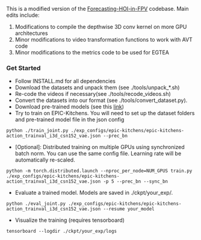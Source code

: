 This is a modified version of the [Forecasting-HOI-in-FPV](https://github.com/2020aptx4869lm/Forecasting-Human-Object-Interaction-in-FPV) codebase.
Main edits include:

1. Modifications to compile the depthwise 3D conv kernel on more GPU architectures
2. Minor modifications to video transformation functions to work with AVT code
3. Minor modifications to the metrics code to be used for EGTEA


### Get Started
- Follow INSTALL.md for all dependencies
- Download the datasets and unpack them (see ./tools/unpack_*.sh)
- Re-code the videos if necessary(see ./tools/recode_videos.sh)
- Convert the datasets into our format (see ./tools/convert_dataset.py).
- Download pre-trained models (see this [link](https://drive.google.com/drive/folders/1CYWAwoOYRrub9HTSrcpxLpi4Hb7l_vRQ?usp=sharing))
- Try to train on EPIC-Kitchens. You will need to set up the dataset folders and pre-trained model file in the json config
```shell
python ./train_joint.py ./exp_configs/epic-kitchens/epic-kitchens-action_trainval_i3d_csn152_vae.json --prec_bn
```
- [Optional]: Distributed training on multiple GPUs using synchronized batch norm. You can use the same config file. Learning rate will be automatically re-scaled.
```shell
python -m torch.distributed.launch --nproc_per_node=NUM_GPUS train.py ./exp_configs/epic-kitchens/epic-kitchens-action_trainval_i3d_csn152_vae.json -p 5 --prec_bn --sync_bn
```
- Evaluate a trained model. Models are saved in ./ckpt/your_exp/.
```shell
python ./eval_joint.py ./exp_configs/epic-kitchens/epic-kitchens-action_trainval_i3d_csn152_vae.json --resume your_model
```
- Visualize the training (requires tensorboard)
```shell
tensorboard --logdir ./ckpt/your_exp/logs
```

